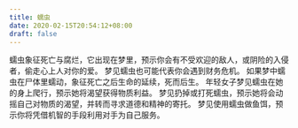 ```yaml
---
title: 蠕虫
date: 2020-02-15T20:54:12+08:00
draft: false
---
```


蠕虫象征死亡与腐烂，它出现在梦里，预示你会有不受欢迎的敌人，或阴险的入侵者，偷走心上人对你的爱。
梦见蠕虫也可能代表你会遇到财务危机。
如果梦中蠕虫在尸体里蠕动，象征死亡之后生命的延续，死而后生。
年轻女子梦见蠕虫在她的身上爬行，预示她将渴望获得物质利益。
梦见扔掉或打死蠕虫，预示她将会动摇自己对物质的渴望，并转而寻求道德和精神的寄托。
梦见使用蠕虫做鱼饵，预示你将凭借机智的手段利用对手为自己服务。
